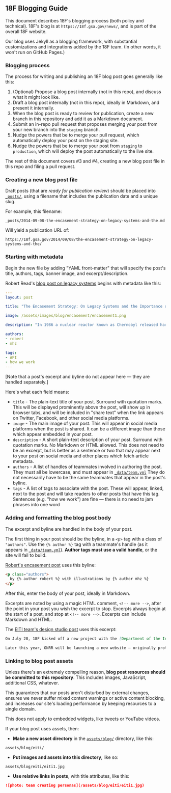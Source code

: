 ## 18F Blogging Guide

This document describes 18F's blogging process (both policy and technical). 18F's blog is at `https://18f.gsa.gov/news/`, and is part of the overall 18F website.

Our blog uses Jekyll as a blogging framework, with substantial customizations and integrations added by the 18F team. (In other words, it won't run on GitHub Pages.)

### Blogging process

The process for writing and publishing an 18F blog post goes generally like this:

1. (Optional) Propose a blog post internally (not in this repo), and discuss what it might look like.
2. Draft a blog post internally (not in this repo), ideally in Markdown, and present it internally.
3. When the blog post is ready to review for publication, create a new branch in this repository and add it as a Markdown document.
4. Submit an in-repo pull request that proposes merging your post from your new branch into the `staging` branch.
5. Nudge the powers that be to merge your pull request, which automatically deploy your post on the staging site.
6. Nudge the powers that be to merge your post from `staging` to `production`, which will deploy the post automatically to the live site.

The rest of this document covers #3 and #4, creating a new blog post file in this repo and filing a pull request.

### Creating a new blog post file

Draft posts (that are _ready for publication review_) should be placed into [`_posts/`](_posts), using a filename that includes the publication date and a unique slug.

For example, this filename:

```
_posts/2014-09-08-the-encasement-strategy-on-legacy-systems-and-the.md
```

Will yield a publication URL of:

```
https://18f.gsa.gov/2014/09/08/the-encasement-strategy-on-legacy-systems-and-the/
```

### Starting with metadata

Begin the new file by adding "YAML front-matter" that will specify the post's title, authors, tags, banner image, and excerpt/description.

Robert Read's [blog post on legacy systems](_posts/2014-09-08-the-encasement-strategy-on-legacy-systems-and-the.html) begins with metadata like this:

```yaml
---
layout: post

title: "The Encasement Strategy: On Legacy Systems and the Importance of APIs"

image: /assets/images/blog/encasement/encasement1.png

description: "In 1986 a nuclear reactor known as Chernobyl released harmful radioactivity which spread over much of the western USSR and Europe. The core of this reactor remains a glowing, ineradicable mass of deadly radioactive lava in the middle of a large Exclusion Zone unfit for human habitation."

authors:
- robert
- mhz

tags:
- API
- how we work
---
```

[Note that a post's excerpt and byline do not appear here &mdash; they are handled separately.]

Here's what each field means:

* `title` - The plain-text title of your post. Surround with quotation marks. This will be displayed prominently above the post, will show up in browser tabs, and will be included in "share text" when the link appears on Twitter, Facebook, and other social media platforms.
* `image` - The main image of your post. This will appear in social media platforms when the post is shared. It can be a different image than those which appear embedded in your post.
* `description` - A short plain-text description of your post. Surround with quotation marks. No Markdown or HTML allowed. This does not need to be an excerpt, but is better as a sentence or two that may appear next to your post on social media and other places which fetch article metadata.
* `authors` - A list of handles of teammates involved in authoring the post. They must all be lowercase, and must appear in [`_data/team.yml`](_data/team.yml) They do not necessarily have to be the same teammates that appear in the post's byline.
* `tags` - A list of tags to associate with the post. These will appear, linked, next to the post and will take readers to other posts that have this tag. Sentences (e.g. "how we work") are fine &mdash; there is no need to jam phrases into one word

### Adding and formatting the blog post body

The excerpt and byline are handled in the body of your post.

The first thing in your post should be the byline, in a `<p>` tag with a class of `"authors"`. Use the `{% author %}` tag with a teammate's handle (as it appears in [`_data/team.yml`](_data/team.yml)). **Author tags must use a valid handle**, or the site will fail to build.

[Robert's encasement post](_posts/2014-09-08-the-encasement-strategy-on-legacy-systems-and-the.html) uses this byline:

```html
<p class="authors">
  by {% author robert %} with illustrations by {% author mhz %}
</p>
```

After this, enter the body of your post, ideally in Markdown.

Excerpts are noted by using a magic HTML comment, `<!-- more -->`, after the point in your post you wish the excerpt to stop. Excerpts always begin at the start of a post, and stop at `<!-- more -->`. Excerpts can include Markdown and HTML.

The [EITI team's design studio post](_posts/2014-09-25-design-studio-onrr.md) uses this excerpt:

```markdown
On July 28, 18F kicked off a new project with the [Department of the Interior’s Office of Natural Resources Revenue](http://www.onrr.gov/) (ONRR).

Later this year, ONRR will be launching a new website — originally prototyped by Round 2 [Presidential Innovation Fellow](http://www.whitehouse.gov/innovationfellows/meet-the-fellows) Michelle Hertzfeld — to facilitate national and international conversation around U.S. extractive industries revenue. It will serve as a valuable resource for data and information about U.S. extractive industries on Federal land, and will also provide interactive visualizations that can be readily understood and accessed by the public for reuse through other media and applications.<!-- more -->
```

### Linking to blog post assets

Unless there's an extremely compelling reason, **blog post resources should be committed to this repository**. This includes images, JavaScript, additional CSS, whatever.

This guarantees that our posts aren't disturbed by external changes, ensures we never suffer mixed content warnings or active content blocking, and increases our site's loading performance by keeping resources to a single domain.

This does not apply to embedded widgets, like tweets or YouTube videos.

If your blog post uses assets, then:

* **Make a new asset directory** in the [`assets/blog/`](assets/blog) directory, like this:

```
assets/blog/eiti/
```

* **Put images and assets into this directory**, like so:

```
assets/blog/eiti/eiti1.jpg
```

* **Use relative links in posts**, with title attributes, like this:

```markdown
![photo: team creating personas](/assets/blog/eiti/eiti1.jpg)
```
